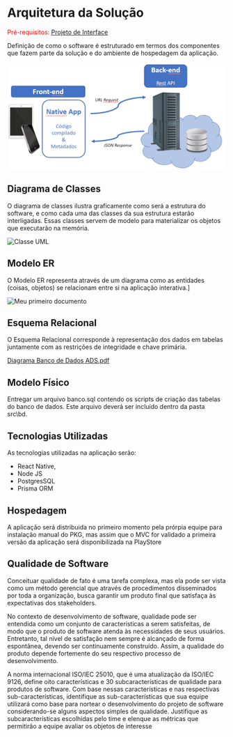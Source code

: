 # Arquitetura da Solução

<span style="color:red">Pré-requisitos: <a href="3-Projeto de Interface.md"> Projeto de Interface</a></span>

Definição de como o software é estruturado em termos dos componentes que fazem parte da solução e do ambiente de hospedagem da aplicação.

![Arquitetura da Solução](img/02-mob-arch.png)

## Diagrama de Classes

O diagrama de classes ilustra graficamente como será a estrutura do software, e como cada uma das classes da sua estrutura estarão interligadas. Essas classes servem de modelo para materializar os objetos que executarão na memória.

![Classe UML](https://github.com/ICEI-PUC-Minas-PMV-ADS/ads-2024-1-e3-proj-mov-t5-fitness-app/assets/81605100/97343c8e-a898-47a6-a983-f3df6cdc3d26)

## Modelo ER

O Modelo ER representa através de um diagrama como as entidades (coisas, objetos) se relacionam entre si na aplicação interativa.]

![Meu primeiro documento](https://github.com/ICEI-PUC-Minas-PMV-ADS/ads-2024-1-e3-proj-mov-t5-fitness-app/assets/81605100/5edf06e7-1ce0-4b4f-be9b-b405978deac0)

## Esquema Relacional

O Esquema Relacional corresponde à representação dos dados em tabelas juntamente com as restrições de integridade e chave primária.
 
[Diagrama Banco de Dados ADS.pdf](https://github.com/ICEI-PUC-Minas-PMV-ADS/ads-2024-1-e3-proj-mov-t5-fitness-app/files/14898938/Diagrama.Banco.de.Dados.ADS.pdf)

## Modelo Físico

Entregar um arquivo banco.sql contendo os scripts de criação das tabelas do banco de dados. Este arquivo deverá ser incluído dentro da pasta src\bd.

## Tecnologias Utilizadas

As tecnologias utilizadas na aplicação serão: 

- React Native, 
- Node JS
- PostgresSQL 
- Prisma ORM 

## Hospedagem

A aplicação será distribuida no primeiro momento pela prórpia equipe para instalação manual do PKG, mas assim que o MVC for validado a primeira versão da aplicação será disponibilizada na PlayStore 

## Qualidade de Software

Conceituar qualidade de fato é uma tarefa complexa, mas ela pode ser vista como um método gerencial que através de procedimentos disseminados por toda a organização, busca garantir um produto final que satisfaça às expectativas dos stakeholders.

No contexto de desenvolvimento de software, qualidade pode ser entendida como um conjunto de características a serem satisfeitas, de modo que o produto de software atenda às necessidades de seus usuários. Entretanto, tal nível de satisfação nem sempre é alcançado de forma espontânea, devendo ser continuamente construído. Assim, a qualidade do produto depende fortemente do seu respectivo processo de desenvolvimento.

A norma internacional ISO/IEC 25010, que é uma atualização da ISO/IEC 9126, define oito características e 30 subcaracterísticas de qualidade para produtos de software.
Com base nessas características e nas respectivas sub-características, identifique as sub-características que sua equipe utilizará como base para nortear o desenvolvimento do projeto de software considerando-se alguns aspectos simples de qualidade. Justifique as subcaracterísticas escolhidas pelo time e elenque as métricas que permitirão a equipe avaliar os objetos de interesse
